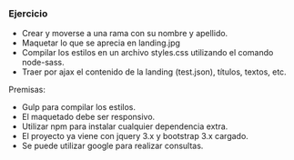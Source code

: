 ### Ejercicio

- Crear y moverse a una rama con su nombre y apellido.
- Maquetar lo que se aprecia en landing.jpg
- Compilar los estilos en un archivo styles.css utilizando el comando node-sass.
- Traer por ajax el contenido de la landing (test.json), títulos, textos, etc.


Premisas:
- Gulp para compilar los estilos.
- El maquetado debe ser responsivo.
- Utilizar npm para instalar cualquier dependencia extra.
- El proyecto ya viene con jquery 3.x y bootstrap 3.x cargado.
- Se puede utilizar google para realizar consultas.

